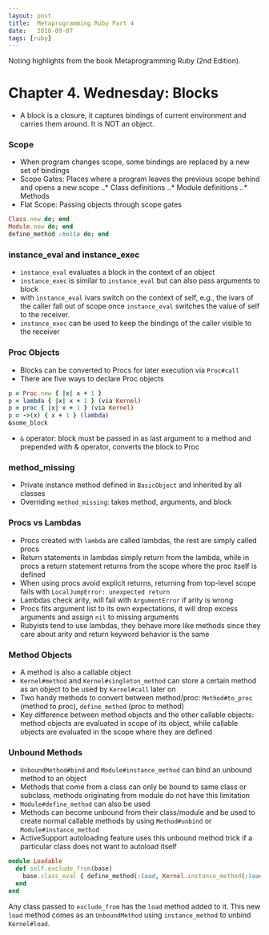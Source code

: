 ```yaml
---
layout: post
title:  Metaprogramming Ruby Part 4
date:   2018-09-07
tags: [ruby]
---
```

Noting highlights from the book Metaprogramming Ruby (2nd Edition).

# Chapter 4. Wednesday: Blocks

* A block is a closure, it captures bindings of current environment and carries them around. It is NOT an object.

### Scope

* When program changes scope, some bindings are replaced by a new set of bindings
* Scope Gates: Places where a program leaves the previous scope behind and opens a new scope
..* Class definitions
..* Module definitions
..* Methods
* Flat Scope: Passing objects through scope gates

```ruby
Class.new do; end
Module.new do; end
define_method :holla do; end
```

### instance_eval and instance_exec

* `instance_eval` evaluates a block in the context of an object
* `instance_exec` is similar to `instance_eval` but can also pass arguments to block
* with `instance_eval` ivars switch on the context of self, e.g., the ivars of the caller fall out of scope once `instance_eval` switches the value of self to the receiver.
* `instance_exec` can be used to keep the bindings of the caller visible to the receiver

### Proc Objects

* Blocks can be converted to Procs for later execution via `Proc#call`
* There are five ways to declare Proc objects

```ruby
p = Proc.new { |x| x + 1 }
p = lambda { |x| x + 1 } (via Kernel)
p = proc { |x| x + 1 } (via Kernel)
p = ->(x) { x + 1 } (lambda)
&some_block
```
* `&` operator: block must be passed in as last argument to a method and prepended with & operator, converts the block to Proc

### method_missing

* Private instance method defined in `BasicObject` and inherited by all classes
* Overriding `method_missing`: takes method, arguments, and block

### Procs vs Lambdas

* Procs created with `lambda` are called lambdas, the rest are simply called procs
* Return statements in lambdas simply return from the lambda, while in procs a return statement returns from the scope where the proc itself is defined
* When using procs avoid explicit returns, returning from top-level scope fails with `LocalJumpError: unexpected return`
* Lambdas check arity, will fail with `ArgumentError` if arity is wrong
* Procs fits argument list to its own expectations, it will drop excess arguments and assign `nil` to missing arguments
* Rubyists tend to use lambdas, they behave more like methods since they care about arity and return keyword behavior is the same

### Method Objects

* A method is also a callable object
* `Kernel#method` and `Kernel#singleton_method` can store a certain method as an object to be used by `Kernel#call` later on
* Two handy methods to convert between method/proc: `Method#to_proc` (method to proc), `define_method` (proc to method)
* Key difference between method objects and the other callable objects: method objects are evaluated in scope of its object, while callable objects are evaluated in the scope where they are defined

### Unbound Methods

* `UnboundMethod#bind` and `Module#instance_method` can bind an unbound method to an object
* Methods that come from a class can only be bound to same class or subclass, methods originating from module do not have this limitation
* `Module#define_method` can also be used
* Methods can become unbound from their class/module and be used to create normal callable methods by using `Method#unbind` or `Module#instance_method`
* ActiveSupport autoloading feature uses this unbound method trick if a particular class does not want to autoload itself

```ruby
module Loadable
  def self.exclude_from(base)
    base.class_eval { define_method(:load, Kernel.instance_method(:load) }1
  end
end
```

Any class passed to `exclude_from` has the `load` method added to it.  This new `load` method comes as an `UnboundMethod` using `instance_method` to unbind `Kernel#load`.
